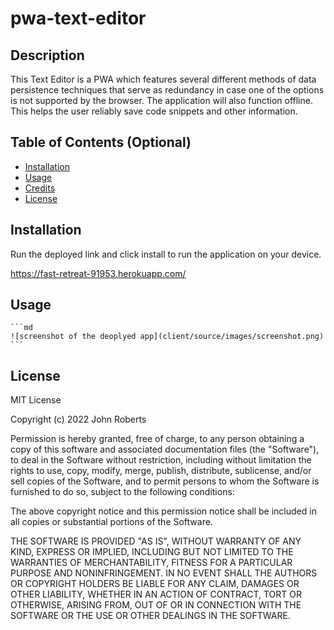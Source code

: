 # pwa-text-editor

## Description

This Text Editor is a PWA which features several different methods of data persistence techniques that serve as redundancy in case one of the options is not supported by the browser. The application will also function offline. This helps the user reliably save code snippets and other information. 

## Table of Contents (Optional)

- [Installation](#installation)
- [Usage](#usage)
- [Credits](#credits)
- [License](#license)

## Installation

Run the deployed link and click install to run the application on your device. 

https://fast-retreat-91953.herokuapp.com/

## Usage


    ```md
    ![screenshot of the deoplyed app](client/source/images/screenshot.png)
    ```

## License

MIT License

Copyright (c) 2022 John Roberts

Permission is hereby granted, free of charge, to any person obtaining a copy
of this software and associated documentation files (the "Software"), to deal
in the Software without restriction, including without limitation the rights
to use, copy, modify, merge, publish, distribute, sublicense, and/or sell
copies of the Software, and to permit persons to whom the Software is
furnished to do so, subject to the following conditions:

The above copyright notice and this permission notice shall be included in all
copies or substantial portions of the Software.

THE SOFTWARE IS PROVIDED "AS IS", WITHOUT WARRANTY OF ANY KIND, EXPRESS OR
IMPLIED, INCLUDING BUT NOT LIMITED TO THE WARRANTIES OF MERCHANTABILITY,
FITNESS FOR A PARTICULAR PURPOSE AND NONINFRINGEMENT. IN NO EVENT SHALL THE
AUTHORS OR COPYRIGHT HOLDERS BE LIABLE FOR ANY CLAIM, DAMAGES OR OTHER
LIABILITY, WHETHER IN AN ACTION OF CONTRACT, TORT OR OTHERWISE, ARISING FROM,
OUT OF OR IN CONNECTION WITH THE SOFTWARE OR THE USE OR OTHER DEALINGS IN THE
SOFTWARE.


